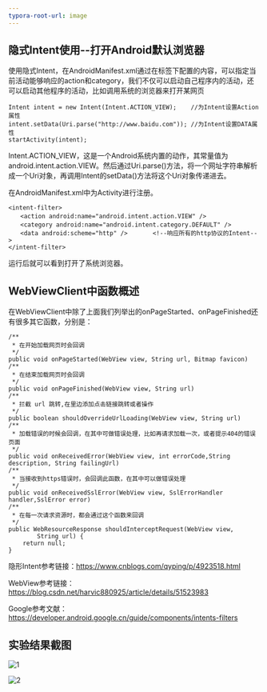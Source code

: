 ```yaml
---
typora-root-url: image
---
```


## 隐式Intent使用--打开Android默认浏览器

使用隐式Intent，在AndroidManifest.xml通过在<activity>标签下配置<intent-filter>的内容，可以指定当前活动能够响应的action和category，我们不仅可以启动自己程序内的活动，还可以启动其他程序的活动，比如调用系统的浏览器来打开某网页

```
Intent intent = new Intent(Intent.ACTION_VIEW);    //为Intent设置Action属性
intent.setData(Uri.parse("http://www.baidu.com")); //为Intent设置DATA属性
startActivity(intent);
```

Intent.ACTION_VIEW，这是一个Android系统内置的动作，其常量值为android.intent.action.VIEW。然后通过Uri.parse()方法，将一个网址字符串解析成一个Uri对象，再调用Intent的setData()方法将这个Uri对象传递进去。

 在AndroidManifest.xml中为Activity进行注册。

```
<intent-filter>
　　<action android:name="android.intent.action.VIEW" />
　　<category android:name="android.intent.category.DEFAULT" />
　　<data android:scheme="http" />       <!--响应所有的http协议的Intent-->
</intent-filter>
```

运行后就可以看到打开了系统浏览器。

## WebViewClient中函数概述

在WebViewClient中除了上面我们列举出的onPageStarted、onPageFinished还有很多其它函数，分别是：

```
/** 
 * 在开始加载网页时会回调 
 */  
public void onPageStarted(WebView view, String url, Bitmap favicon)   
/** 
 * 在结束加载网页时会回调 
 */  
public void onPageFinished(WebView view, String url)  
/** 
 * 拦截 url 跳转,在里边添加点击链接跳转或者操作 
 */  
public boolean shouldOverrideUrlLoading(WebView view, String url)  
/** 
 * 加载错误的时候会回调，在其中可做错误处理，比如再请求加载一次，或者提示404的错误页面 
 */  
public void onReceivedError(WebView view, int errorCode,String description, String failingUrl)  
/** 
 * 当接收到https错误时，会回调此函数，在其中可以做错误处理 
 */  
public void onReceivedSslError(WebView view, SslErrorHandler handler,SslError error)  
/** 
 * 在每一次请求资源时，都会通过这个函数来回调 
 */  
public WebResourceResponse shouldInterceptRequest(WebView view,  
        String url) {  
    return null;  
}  
```

隐形Intent参考链接：https://www.cnblogs.com/qyping/p/4923518.html

WebView参考链接：https://blog.csdn.net/harvic880925/article/details/51523983

Google参考文献：https://developer.android.google.cn/guide/components/intents-filters



## 实验结果截图

![1](/1.png)

![2](/2.png)